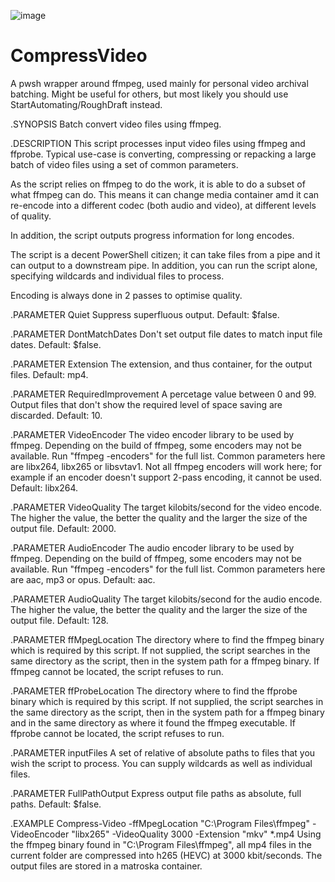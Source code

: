 ![image](https://github.com/user-attachments/assets/001a6c2e-578f-442e-976c-53c4b838ed8e)

# CompressVideo
A pwsh wrapper around ffmpeg, used mainly for personal video archival batching. Might be useful for others, but most likely you should use StartAutomating/RoughDraft instead.

.SYNOPSIS
Batch convert video files using ffmpeg.

.DESCRIPTION
This script processes input video files using ffmpeg and ffprobe. Typical use-case is converting, compressing or repacking a large batch of video files using a set of common parameters.

As the script relies on ffmpeg to do the work, it is able to do a subset of what ffmpeg can do. This means it can change media container amd it can re-encode into a different codec (both audio and video), at different levels of quality.

In addition, the script outputs progress information for long encodes. 

The script is a decent PowerShell citizen; it can take files from a pipe and it can output to a downstream pipe. In addition, you can run the script alone, specifying wildcards and individual files to process.

Encoding is always done in 2 passes to optimise quality.

.PARAMETER Quiet
Suppress superfluous output. Default: $false.

.PARAMETER DontMatchDates
Don't set output file dates to match input file dates. Default: $false.

.PARAMETER Extension
The extension, and thus container, for the output files. Default: mp4.

.PARAMETER RequiredImprovement
A percetage value between 0 and 99. Output files that don't show the required level of space saving are discarded. Default: 10.

.PARAMETER VideoEncoder
The video encoder library to be used by ffmpeg. Depending on the build of ffmpeg, some encoders may not be available. Run "ffmpeg -encoders" for the full list.
Common parameters here are libx264, libx265 or libsvtav1. Not all ffmpeg encoders will work here; for example if an encoder doesn't support 2-pass encoding, it cannot be used. Default: libx264.

.PARAMETER VideoQuality
The target kilobits/second for the video encode. The higher the value, the better the quality and the larger the size of the output file. Default: 2000.

.PARAMETER AudioEncoder
The audio encoder library to be used by ffmpeg. Depending on the build of ffmpeg, some encoders may not be available. Run "ffmpeg -encoders" for the full list.
Common parameters here are aac, mp3 or opus. Default: aac.

.PARAMETER AudioQuality
The target kilobits/second for the audio encode. The higher the value, the better the quality and the larger the size of the output file. Default: 128.

.PARAMETER ffMpegLocation
The directory where to find the ffmpeg binary which is required by this script. If not supplied, the script searches in the same directory as the script, then in the system path for a ffmpeg binary. If ffmpeg cannot be located, the script refuses to run.

.PARAMETER ffProbeLocation
The directory where to find the ffprobe binary which is required by this script. If not supplied, the script searches in the same directory as the script, then in the system path for a ffmpeg binary and in the same directory as where it found the ffmpeg executable. If ffprobe cannot be located, the script refuses to run.

.PARAMETER inputFiles
A set of relative of absolute paths to files that you wish the script to process.
You can supply wildcards as well as individual files.

.PARAMETER FullPathOutput
Express output file paths as absolute, full paths. Default: $false.

.EXAMPLE
Compress-Video -ffMpegLocation "C:\Program Files\ffmpeg\" -VideoEncoder "libx265" -VideoQuality 3000 -Extension "mkv" *.mp4
Using the ffmpeg binary found in "C:\Program Files\ffmpeg", all mp4 files in the current folder are compressed into h265 (HEVC) at 3000 kbit/seconds. The output files are stored in a matroska container.

